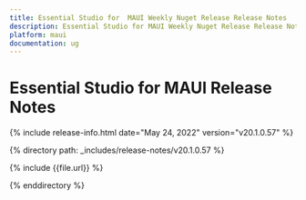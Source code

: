 ```yaml
---
title: Essential Studio for  MAUI Weekly Nuget Release Release Notes  
description: Essential Studio for MAUI Weekly Nuget Release Release Notes  
platform: maui
documentation: ug
---
```


# Essential Studio for  MAUI  Release Notes  

{% include release-info.html date="May 24, 2022"  version="v20.1.0.57" %} 

{% directory path: _includes/release-notes/v20.1.0.57 %}

{% include {{file.url}} %}

{% enddirectory %}